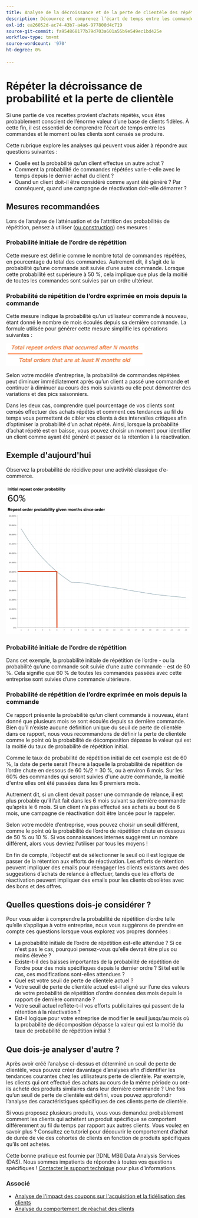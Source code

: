 ```yaml
---
title: Analyse de la décroissance et de la perte de clientèle des répétitions
description: Découvrez et comprenez l’écart de temps entre les commandes et le moment où les clients sont censés se produire.
exl-id: ea26052d-ac74-43b7-a4a6-977800d4c719
source-git-commit: fa954868177b79d703a601a55b9e549ec1bd425e
workflow-type: tm+mt
source-wordcount: '970'
ht-degree: 0%

---
```


# Répéter la décroissance de probabilité et la perte de clientèle

Si une partie de vos recettes provient d’achats répétés, vous êtes probablement conscient de l’énorme valeur d’une base de clients fidèles. À cette fin, il est essentiel de comprendre l’écart de temps entre les commandes et le moment où les clients sont censés se produire.

Cette rubrique explore les analyses qui peuvent vous aider à répondre aux questions suivantes :

* Quelle est la probabilité qu’un client effectue un autre achat ?
* Comment la probabilité de commandes répétées varie-t-elle avec le temps depuis le dernier achat du client ?
* Quand un client doit-il être considéré comme ayant été généré ? Par conséquent, quand une campagne de réactivation doit-elle démarrer ?

## Mesures recommandées

Lors de l’analyse de l’atténuation et de l’attrition des probabilités de répétition, pensez à utiliser ([ou construction](../../data-user/reports/ess-manage-data-metrics.md)) ces mesures :

### Probabilité initiale de l’ordre de répétition

Cette mesure est définie comme le nombre total de commandes répétées, en pourcentage du total des commandes. Autrement dit, il s’agit de la probabilité qu’une commande soit suivie d’une autre commande. Lorsque cette probabilité est supérieure à 50 %, cela implique que plus de la moitié de toutes les commandes sont suivies par un ordre ultérieur.

### Probabilité de répétition de l’ordre exprimée en mois depuis la commande

Cette mesure indique la probabilité qu’un utilisateur commande à nouveau, étant donné le nombre de mois écoulés depuis sa dernière commande. La formule utilisée pour générer cette mesure simplifie les opérations suivantes :

![Formule de probabilité de répétition](../../assets/Repeat_probability_formula.png)

Selon votre modèle d’entreprise, la probabilité de commandes répétées peut diminuer immédiatement après qu’un client a passé une commande et continuer à diminuer au cours des mois suivants ou elle peut démontrer des variations et des pics saisonniers.

Dans les deux cas, comprendre quel pourcentage de vos clients sont censés effectuer des achats répétés et comment ces tendances au fil du temps vous permettent de cibler vos clients à des intervalles critiques afin d’optimiser la probabilité d’un achat répété. Ainsi, lorsque la probabilité d’achat répété est en baisse, vous pouvez choisir un moment pour identifier un client comme ayant été généré et passer de la rétention à la réactivation.

## Exemple d&#39;aujourd&#39;hui

Observez la probabilité de récidive pour une activité classique d’e-commerce.

![Probabilité initiale de répétition de l’ordre probabilité de répétition de l’ordre donnée des mois depuis l’ordre.](../../assets/Order_probability_reports.png)

### Probabilité initiale de l’ordre de répétition

Dans cet exemple, la probabilité initiale de répétition de l’ordre - ou la probabilité qu’une commande soit suivie d’une autre commande - est de 60 %. Cela signifie que 60 % de toutes les commandes passées avec cette entreprise sont suivies d’une commande ultérieure.

### Probabilité de répétition de l’ordre exprimée en mois depuis la commande

Ce rapport présente la probabilité qu’un client commande à nouveau, étant donné que plusieurs mois se sont écoulés depuis sa dernière commande. Bien qu’il n’existe aucune définition unique du seuil de perte de clientèle dans ce rapport, nous vous recommandons de définir la perte de clientèle comme le point où la probabilité de décomposition dépasse la valeur qui est la moitié du taux de probabilité de répétition initial.

Comme le taux de probabilité de répétition initial de cet exemple est de 60 %, la date de perte serait l’heure à laquelle la probabilité de répétition de l’ordre chute en dessous de 60 %/2 = 30 %, ou à environ 6 mois. Sur les 60% des commandes qui seront suivies d&#39;une autre commande, la moitié d&#39;entre elles ont été passées dans les 6 premiers mois.

Autrement dit, si un client devait passer une commande de relance, il est plus probable qu’il l’ait fait dans les 6 mois suivant sa dernière commande qu’après le 6 mois. Si un client n’a pas effectué ses achats au bout de 6 mois, une campagne de réactivation doit être lancée pour le rappeler.

Selon votre modèle d’entreprise, vous pouvez choisir un seuil différent, comme le point où la probabilité de l’ordre de répétition chute en dessous de 50 % ou 10 %. Si vos connaissances internes suggèrent un nombre différent, alors vous devriez l&#39;utiliser par tous les moyens !

En fin de compte, l’objectif est de sélectionner le seuil où il est logique de passer de la rétention aux efforts de réactivation. Les efforts de rétention peuvent impliquer des emails pour réengager les clients existants avec des suggestions d’achats de relance à effectuer, tandis que les efforts de réactivation peuvent impliquer des emails pour les clients obsolètes avec des bons et des offres.

## Quelles questions dois-je considérer ?

Pour vous aider à comprendre la probabilité de répétition d’ordre telle qu’elle s’applique à votre entreprise, nous vous suggérons de prendre en compte ces questions lorsque vous explorez vos propres données :

* La probabilité initiale de l’ordre de répétition est-elle attendue ? Si ce n&#39;est pas le cas, pourquoi pensez-vous qu&#39;elle devrait être plus ou moins élevée ?
* Existe-t-il des baisses importantes de la probabilité de répétition de l’ordre pour des mois spécifiques depuis le dernier ordre ? Si tel est le cas, ces modifications sont-elles attendues ?
* Quel est votre seuil de perte de clientèle actuel ?
* Votre seuil de perte de clientèle actuel est-il aligné sur l’une des valeurs de votre probabilité de répétition d’ordre données des mois depuis le rapport de dernière commande ?
* Votre seuil actuel reflète-t-il vos efforts publicitaires qui passent de la rétention à la réactivation ?
* Est-il logique pour votre entreprise de modifier le seuil jusqu’au mois où la probabilité de décomposition dépasse la valeur qui est la moitié du taux de probabilité de répétition initial ?

## Que dois-je analyser d&#39;autre ?

Après avoir créé l’analyse ci-dessus et déterminé un seuil de perte de clientèle, vous pouvez créer davantage d’analyses afin d’identifier les tendances courantes chez les utilisateurs perte de clientèle. Par exemple, les clients qui ont effectué des achats au cours de la même période ou ont-ils acheté des produits similaires dans leur dernière commande ? Une fois qu’un seuil de perte de clientèle est défini, vous pouvez approfondir l’analyse des caractéristiques spécifiques de ces clients perte de clientèle.

Si vous proposez plusieurs produits, vous vous demandez probablement comment les clients qui achètent un produit spécifique se comportent différemment au fil du temps par rapport aux autres clients. Vous voulez en savoir plus ? Consultez ce tutoriel pour découvrir le comportement d’achat de durée de vie des cohortes de clients en fonction de produits spécifiques qu’ils ont achetés.

Cette bonne pratique est fournie par [!DNL MBI] Data Analysis Services (DAS). Nous sommes impatients de répondre à toutes vos questions spécifiques ! [Contacter le support technique](https://experienceleague.adobe.com/docs/commerce-knowledge-base/kb/troubleshooting/miscellaneous/mbi-service-policies.html?lang=en) pour plus d’informations.

### Associé

* [Analyse de l&#39;impact des coupons sur l&#39;acquisition et la fidélisation des clients](../analysis/coupon-impact.md)
* [Analyse du comportement de réachat des clients](../analysis/repurchase-behavior.md)

